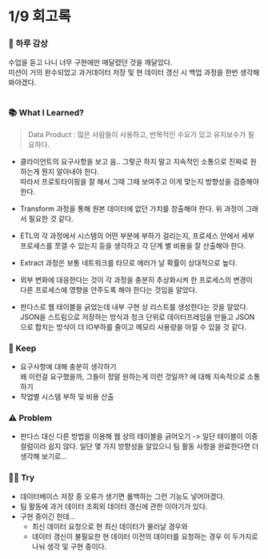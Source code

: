 # 1/9 회고록 <br>

### 🌅 하루 감상
수업을 듣고 나니 너무 구현에만 매달렸던 것을 깨달았다.<br>
미션이 거의 완수되었고 과거데이터 저장 및 현 데이터 갱신 시 백업 과정을 한번 생각해 봐야겠다.<br>
<br>


### 📚 What I Learned?
> Data Product : 많은 사람들이 사용하고, 반복적인 수요가 있고 유지보수가 필요하다.
- 클라이언트의 요구사항을 보고 음.. 그렇군 하지 말고 지속적인 소통으로 진짜로 원하는게 뭔지 알아내야 한다.<br>
  따라서 프로토타이핑을 잘 해서 그때 그때 보여주고 이게 맞는지 방향성을 검증해야 한다.
- Transform 과정을 통해 원본 데이터에 없던 가치를 창출해야 한다. 위 과정이 그래서 필요한 것 같다.
- ETL의 각 과정에서 시스템의 어떤 부분에 부하가 걸리는지, 프로세스 안에서 세부 프로세스를 쪼갤 수 있는지 등을 생각하고 각 단계 별 비용을 잘 산출해야 한다.

- Extract 과정은 보통 네트워크를 타므로 에러가 날 확률이 상대적으로 높다.<br>

- 외부 변화에 대응한다는 것이 각 과정을 충분히 추상화시켜 한 프로세스의 변경이 다른 프로세스에 영향을 안주도록 해야 한다는 것임을 알았다.
 
- 판다스로 웹 테이블을 긁었는데 내부 구현 상 리스트를 생성한다는 것을 알았다.<br>
  JSON을 스트림으로 저장하는 방식과 청크 단위로 데이터프레임을 만들고 JSON으로 합치는 방식이 더 IO부하를 줄이고 메모리 사용량을 아낄 수 있을 것 같다.<br>



### 💾 Keep
- 요구사항에 대해 충분히 생각하기<br>
  왜 이런걸 요구했을까, 그들이 정말 원하는게 이런 것일까? 에 대해 지속적으로 소통하기
- 작업별 시스템 부하 및 비용 산출

### ⚠️ Problem
- 판다스 대신 다른 방법을 이용해 웹 상의 테이블을 긁어오기 -> 일단 테이블이 이중컬럼이라 쉽지 않다.
  일단 몇 가지 방향성을 알았으니 팀 활동 사항을 완료한다면 더 생각해 보기로...


### 🏃‍♂️ Try
- 데이터베이스 저장 중 오류가 생기면 롤백하는 그런 기능도 넣어야겠다.
- 팀 활동에 과거 데이터 조회외 데이터 갱신에 관한 이야기가 있다.
- 구현 중이긴 한데...
  - 최신 데이터 요청으로 현 최신 데이터가 물러날 경우와
  - 데이터 갱신이 불필요한 현 데이터 이전의 데이터를 요청하는 경우
  이 두가지로 나눠 생각 및 구현 중이다.
  
